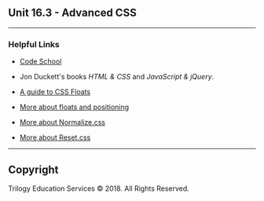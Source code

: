 ## Unit 16.3 - Advanced CSS

---

### Helpful Links

- [Code School](https://www.codeschool.com/)

- Jon Duckett's books *HTML & CSS* and *JavaScript & jQuery*.

- [A guide to CSS Floats](https://css-tricks.com/all-about-floats/)

- [More about floats and positioning](http://learn.shayhowe.com/html-css/positioning-content/)

- [More about Normalize.css](http://nicolasgallagher.com/about-normalize-css/)

- [More about Reset.css](https://meyerweb.com/eric/tools/css/reset/)

---

## Copyright

Trilogy Education Services © 2018. All Rights Reserved.
